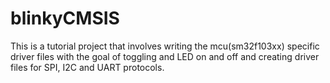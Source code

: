 # blinkyCMSIS
This is a tutorial project that involves writing the mcu(sm32f103xx) specific driver files with the goal of toggling and LED on and off and creating driver files for SPI, I2C and UART protocols.

